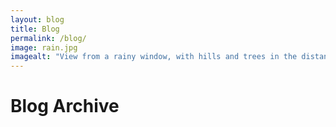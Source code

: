 ```yaml
---
layout: blog
title: Blog
permalink: /blog/
image: rain.jpg
imagealt: "View from a rainy window, with hills and trees in the distance."
---
```


# Blog Archive